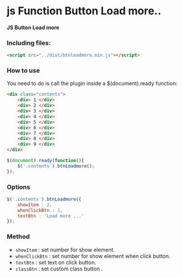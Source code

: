 # js Function Button Load more..

****JS Button Load more****


### Including files:

```html
<script src="../dist/btnloadmore.min.js"></script>
```

### How to use

You need to do is call the plugin inside a $(document).ready function:


```html
<div class="contents">
    <div> 1 </div>
    <div> 2 </div>
    <div> 3 </div>
    <div> 4 </div>
    <div> 5 </div>
    <div> 6 </div>
    <div> 7 </div>
    <div> 8 </div>
    <div> 9 </div>
</div>
```

```javascript
$(document).ready(function(){
    $('.contents').btnLoadmore();
});
```

### Options

```javascript
$('.contents').btnLoadmore({
    showItem : 2,
    whenClickBtn : 1,
    textBtn : 'Load more ...'
});

```

### Method
 * `showItem` : set number for show element.
 * `whenClickBtn` : set number for show element when click button.
 * `textBtn` : set text on click button.
 * `classBtn` : set custom class button  .
 
